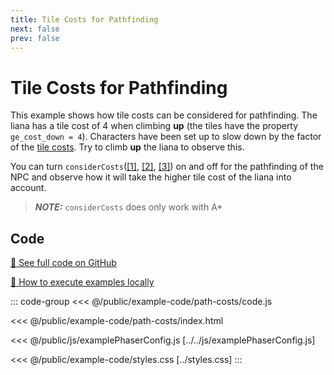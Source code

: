 ```yaml
---
title: Tile Costs for Pathfinding
next: false
prev: false
---
```


<script setup>
import ExampleFrame from '../../components/ExampleFrame.vue';
</script>

# Tile Costs for Pathfinding

This example shows how tile costs can be considered for pathfinding. The liana has a tile cost of 4 when climbing **up** (the tiles have the property `ge_cost_down = 4`).
Characters have been set up to slow down by the factor of the [tile costs][tile-costs]. Try to climb **up** the liana to observe this.

You can turn `considerCosts`([[1]][consider-costs], [[2]][move-to-consider-costs], [[3]][follow-consider-costs]) on and off for the pathfinding of the NPC and observe how it will take the higher tile cost of the liana into account.

> **_NOTE:_** `considerCosts` does only work with A\*

<ExampleFrame :src="'../../example-code/path-costs/index.html'" :height="900"/>

## Code

[:link: See full code on GitHub](https://github.com/Annoraaq/grid-engine/tree/master/docs/public/example-code/path-costs)

[:open_book: How to execute examples locally](../../p/execute-examples-locally/index.html)

::: code-group
<<< @/public/example-code/path-costs/code.js

<<< @/public/example-code/path-costs/index.html

<<< @/public/js/examplePhaserConfig.js [../../js/examplePhaserConfig.js]

<<< @/public/example-code/styles.css [../styles.css]
:::

[consider-costs]: https://annoraaq.github.io/grid-engine/api/interfaces/PathfindingOptions.html#considerCosts
[move-to-consider-costs]: https://annoraaq.github.io/grid-engine/api/interfaces/MoveToConfig.html#considerCosts
[follow-consider-costs]: https://annoraaq.github.io/grid-engine/api/interfaces/FollowOptions.html#considerCosts
[tile-costs]: ../../p/tile-properties/index.html#pathfinding-costs
